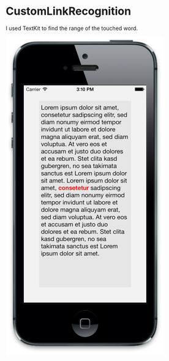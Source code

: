 # CustomLinkRecognition

I used TextKit to find the range of the touched word.

![screenshot.png](screenshot.png)